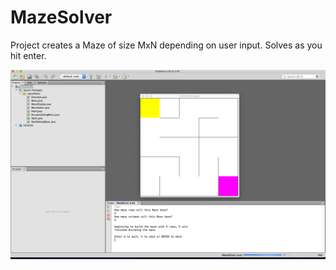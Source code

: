 # MazeSolver 
Project creates a Maze of size MxN depending on user input. Solves as you hit enter.

![](mazeImages/Maze.png)

